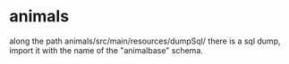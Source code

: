 # animals

along the path animals/src/main/resources/dumpSql/
there is a sql dump, import it with the name of the "animalbase" schema.
